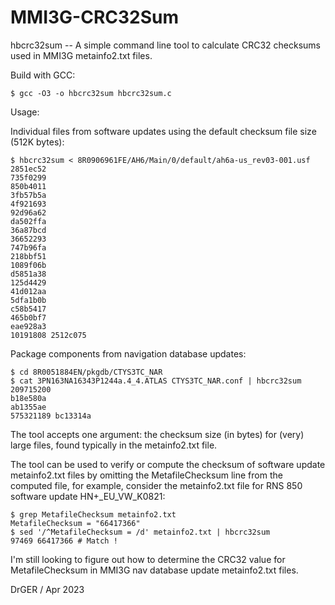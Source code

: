 # MMI3G-CRC32Sum
hbcrc32sum -- A simple command line tool to calculate CRC32 checksums used in MMI3G metainfo2.txt files.

Build with GCC:
```
$ gcc -O3 -o hbcrc32sum hbcrc32sum.c
```

Usage:

Individual files from software updates using the default checksum file size (512K bytes):
```
$ hbcrc32sum < 8R0906961FE/AH6/Main/0/default/ah6a-us_rev03-001.usf
2851ec52
735f0299
850b4011
3fb57b5a
4f921693
92d96a62
da502ffa
36a87bcd
36652293
747b96fa
218bbf51
1089f06b
d5851a38
125d4429
41d012aa
5dfa1b0b
c58b5417
465b0bf7
eae928a3
10191808 2512c075
```

Package components from navigation database updates:
```
$ cd 8R0051884EN/pkgdb/CTYS3TC_NAR
$ cat 3PN163NA16343P1244a.4_4.ATLAS CTYS3TC_NAR.conf | hbcrc32sum 209715200
b18e580a
ab1355ae
575321189 bc13314a
```
The tool accepts one argument: the checksum size (in bytes) for (very) large files, found typically in the metainfo2.txt file.

The tool can be used to verify or compute the checksum of software update metainfo2.txt files by omitting the MetafileChecksum line from the computed file, for example, consider the metainfo2.txt file for RNS 850 software update HN+_EU_VW_K0821:
```
$ grep MetafileChecksum metainfo2.txt                     
MetafileChecksum = "66417366"
$ sed '/^MetafileChecksum = /d' metainfo2.txt | hbcrc32sum
97469 66417366 # Match !
```
I'm still looking to figure out how to determine the CRC32 value for MetafileChecksum in MMI3G nav database update metainfo2.txt files.

DrGER / Apr 2023
